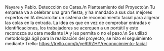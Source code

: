 Nayare y Pablo. Deteccción de Caras./n
Planteamiento del Proyecto:\n
Tu empresa va a celebrar una gran fiesta, y ha mandado a sus dos mejores expertos en IA desarrollar un sistema de reconocimiento facial para aligerar las colas en la entrada. La idea es que en vez de comprobar entradas e identificaciones, los trabajadores se acerquen a un portátil y este reconozca su cara mediante IA y les permita o no el paso.\n
Se utilizó metodología ágil para la realización del proyecto, se hizo el seguimiento mediante Trello: https://trello.com/b/yeRtRZHY/reconocimiento-facial
